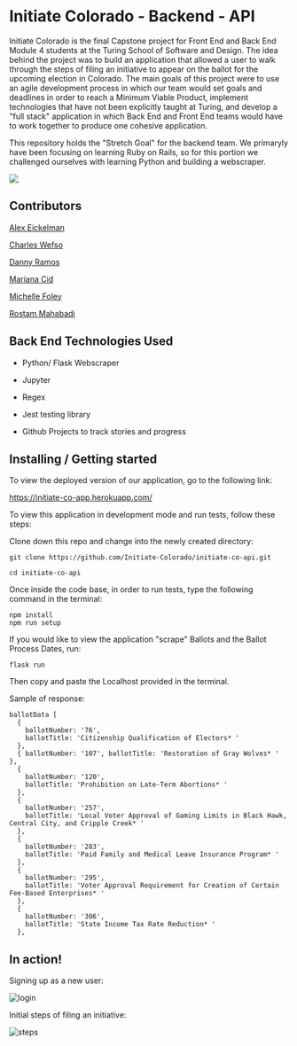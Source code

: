 # Initiate Colorado - Backend - API

Initiate Colorado is the final Capstone project for Front End  and Back End Module 4 students at the Turing School of Software and Design. The idea behind the project was to build an application that allowed a user to walk through the steps of filing an initiative to appear on the ballot for the upcoming election in Colorado. The main goals of this project were to use an agile development process in which our team would set goals and deadlines in order to reach a Minimum Viable Product, implement technologies that have not been explicitly taught at Turing, and develop a "full stack" application in which Back End and Front End teams would have to work together to produce one cohesive application. 

This repository holds the "Stretch Goal" for the backend team. We primaryly have been focusing on learning Ruby on Rails, so for this portion we challenged ourselves with learning Python and building a webscraper.

![](https://media.giphy.com/media/KAq5w47R9rmTuvWOWa/giphy.gif)

## Contributors

[Alex Eickelman](https://github.com/Aeickelman40)

[Charles Wefso](https://github.com/cwefso)

[Danny Ramos](https://github.com/muydanny)

[Mariana Cid](https://github.com/Mariana-21)

[Michelle Foley](https://github.com/foleymichelle9)

[Rostam Mahabadi](https://github.com/Rostammahabadi)

## Back End Technologies Used

- Python/ Flask Webscraper

- Jupyter

- Regex

- Jest testing library

- Github Projects to track stories and progress


## Installing / Getting started

To view the deployed version of our application, go to the following link:

https://initiate-co-app.herokuapp.com/

To view this application in development mode and run tests, follow these steps:


Clone down this repo and change into the newly created directory:

```
git clone https://github.com/Initiate-Colorado/initiate-co-api.git

cd initiate-co-api
```
Once inside the code base, in order to run tests, type the following command in the terminal:

```
npm install
npm run setup

```

If you would like to view the application "scrape" Ballots and the Ballot Process Dates, run:

```
flask run
```

Then copy and paste the Localhost provided in the terminal.

Sample of response:

```
ballotData [
  {
    ballotNumber: '76',
    ballotTitle: 'Citizenship Qualification of Electors* '
  },
  { ballotNumber: '107', ballotTitle: 'Restoration of Gray Wolves* ' },
  {
    ballotNumber: '120',
    ballotTitle: 'Prohibition on Late-Term Abortions* '
  },
  {
    ballotNumber: '257',
    ballotTitle: 'Local Voter Approval of Gaming Limits in Black Hawk, Central City, and Cripple Creek* '
  },
  {
    ballotNumber: '283',
    ballotTitle: 'Paid Family and Medical Leave Insurance Program* '
  },
  {
    ballotNumber: '295',
    ballotTitle: 'Voter Approval Requirement for Creation of Certain Fee-Based Enterprises* '
  },
  {
    ballotNumber: '306',
    ballotTitle: 'State Income Tax Rate Reduction* '
  },

```


## In action!

Signing up as a new user:

![login](https://user-images.githubusercontent.com/57731927/93401380-4b68aa00-f83f-11ea-876c-f2707f12abcd.gif)

Initial steps of filing an initiative:

![steps](https://user-images.githubusercontent.com/57731927/93401754-2de81000-f840-11ea-8052-7c79a33d87be.gif)
